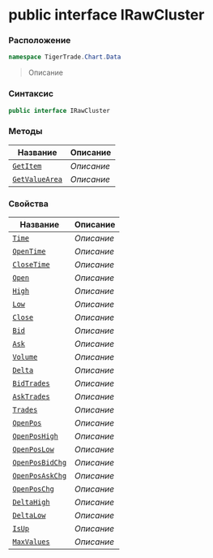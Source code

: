
# public interface IRawCluster
### Расположение
```csharp
namespace TigerTrade.Chart.Data
```



> Описание

### Синтаксис
```csharp
public interface IRawCluster
```


### Методы
| Название | Описание |
| --- | --- |
| [`GetItem`](./IRawCluster.cs/Методы/GetItem.md) | *Описание* |
| [`GetValueArea`](./IRawCluster.cs/Методы/GetValueArea.md) | *Описание* |

### Свойства
| Название | Описание |
| --- | --- |
| [`Time`](./IRawCluster.cs/Свойства/Time.md) | *Описание* |
| [`OpenTime`](./IRawCluster.cs/Свойства/OpenTime.md) | *Описание* |
| [`CloseTime`](./IRawCluster.cs/Свойства/CloseTime.md) | *Описание* |
| [`Open`](./IRawCluster.cs/Свойства/Open.md) | *Описание* |
| [`High`](./IRawCluster.cs/Свойства/High.md) | *Описание* |
| [`Low`](./IRawCluster.cs/Свойства/Low.md) | *Описание* |
| [`Close`](./IRawCluster.cs/Свойства/Close.md) | *Описание* |
| [`Bid`](./IRawCluster.cs/Свойства/Bid.md) | *Описание* |
| [`Ask`](./IRawCluster.cs/Свойства/Ask.md) | *Описание* |
| [`Volume`](./IRawCluster.cs/Свойства/Volume.md) | *Описание* |
| [`Delta`](./IRawCluster.cs/Свойства/Delta.md) | *Описание* |
| [`BidTrades`](./IRawCluster.cs/Свойства/BidTrades.md) | *Описание* |
| [`AskTrades`](./IRawCluster.cs/Свойства/AskTrades.md) | *Описание* |
| [`Trades`](./IRawCluster.cs/Свойства/Trades.md) | *Описание* |
| [`OpenPos`](./IRawCluster.cs/Свойства/OpenPos.md) | *Описание* |
| [`OpenPosHigh`](./IRawCluster.cs/Свойства/OpenPosHigh.md) | *Описание* |
| [`OpenPosLow`](./IRawCluster.cs/Свойства/OpenPosLow.md) | *Описание* |
| [`OpenPosBidChg`](./IRawCluster.cs/Свойства/OpenPosBidChg.md) | *Описание* |
| [`OpenPosAskChg`](./IRawCluster.cs/Свойства/OpenPosAskChg.md) | *Описание* |
| [`OpenPosChg`](./IRawCluster.cs/Свойства/OpenPosChg.md) | *Описание* |
| [`DeltaHigh`](./IRawCluster.cs/Свойства/DeltaHigh.md) | *Описание* |
| [`DeltaLow`](./IRawCluster.cs/Свойства/DeltaLow.md) | *Описание* |
| [`IsUp`](./IRawCluster.cs/Свойства/IsUp.md) | *Описание* |
| [`MaxValues`](./IRawCluster.cs/Свойства/MaxValues.md) | *Описание* |



